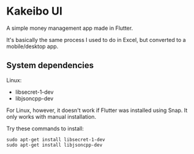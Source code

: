 # Kakeibo UI

A simple money management app made in Flutter.

It's basically the same process I used to do in Excel, but converted to a mobile/desktop app.

## System dependencies

Linux:

* libsecret-1-dev
* libjsoncpp-dev

For Linux, however, it doesn't work if Flutter was installed using Snap. It only works with manual installation.

Try these commands to install:

```
sudo apt-get install libsecret-1-dev
sudo apt-get install libjsoncpp-dev
```
